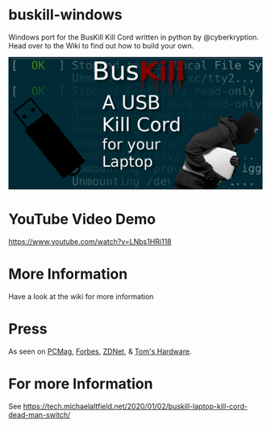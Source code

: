# buskill-windows
Windows port for the BusKill Kill Cord written in python by @cyberkryption. Head over to the Wiki to find out how to build your own.

![](images/busKill_featuredImage.jpg)

# YouTube Video Demo

https://www.youtube.com/watch?v=LNbs1HRi118

# More Information
Have a look at the wiki for more information 

# Press

As seen on [PCMag](https://www.forbes.com/sites/daveywinder/2020/01/03/this-20-usb-cable-is-a-dead-mans-switch-for-your-linux-laptop/), [Forbes](https://www.pcmag.com/news/372806/programmers-usb-cable-can-kill-laptop-if-machine-is-yanked), [ZDNet](https://www.zdnet.com/article/new-usb-cable-kills-your-linux-laptop-if-stolen-in-a-public-place/), & [Tom's Hardware](https://www.tomshardware.com/news/the-buskill-usb-cable-secures-your-laptop-against-thieves).

# For more Information

See https://tech.michaelaltfield.net/2020/01/02/buskill-laptop-kill-cord-dead-man-switch/
